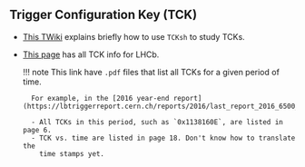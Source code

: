 ## Trigger Configuration Key (TCK)

- [This TWiki](https://twiki.cern.ch/twiki/bin/view/LHCb/TCK#TCKsh) explains
  briefly how to use `TCKsh` to study TCKs.
- [This page](https://lbtriggerreport.cern.ch/reports/) has all TCK info for
  LHCb.

    !!! note
        This link have `.pdf` files that list all TCKs for a given period of
        time.

        For example, in the [2016 year-end report](https://lbtriggerreport.cern.ch/reports/2016/last_report_2016_6500_summary.pdf):

        - All TCKs in this period, such as `0x1138160E`, are listed in page 6.
        - TCK vs. time are listed in page 18. Don't know how to translate the
          time stamps yet.
